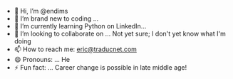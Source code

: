 - 👋 Hi, I’m @endims
- 👀 I’m brand new to coding ...
- 🌱 I’m currently learning Python on LinkedIn...
- 💞️ I’m looking to collaborate on ... Not yet sure; I don't yet know what I'm doing
- 📫 How to reach me: eric@traducnet.com  
- 😄 Pronouns: ... He
- ⚡ Fun fact: ... Career change is possible in late middle age!  

<!---
endims/endims is a ✨ special ✨ repository because its `README.md` (this file) appears on your GitHub profile.
You can click the Preview link to take a look at your changes.
--->
